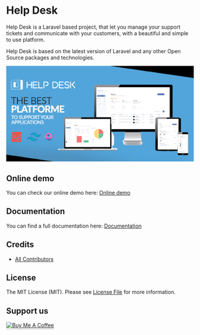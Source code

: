 # Help Desk

Help Desk is a Laravel based project, that let you manage your support tickets and communicate with your customers, with a beautiful and simple to use platform.

Help Desk is based on the latest version of Laravel and any other Open Source packages and technologies.

![Help Desk](github-contents/banner.jpg)


## Online demo

You can check our online demo here: [Online demo](http://helpdesk.devaslan.com/)

## Documentation

You can find a full documentation here: [Documentation](http://helpdesk.devaslan.com/docs/)


## Credits

- [All Contributors](https://github.com/heloufir/filament-workflow-manager/graphs/contributors)

## License

The MIT License (MIT). Please see [License File](LICENSE.md) for more information.

## Support us

<a href="https://www.buymeacoffee.com/heloufir" target="_blank"><img src="https://www.buymeacoffee.com/assets/img/custom_images/orange_img.png" alt="Buy Me A Coffee" style="height: 41px !important;width: 174px !important;box-shadow: 0px 3px 2px 0px rgba(190, 190, 190, 0.5) !important;-webkit-box-shadow: 0px 3px 2px 0px rgba(190, 190, 190, 0.5) !important;" ></a>
